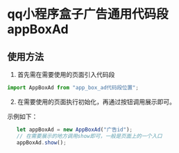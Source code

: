 #  qq小程序盒子广告通用代码段appBoxAd

## 使用方法

1. 首先需在需要使用的页面引入代码段
```js
import AppBoxAd from "app_box_ad代码段位置";
```
2. 在需要使用的页面执行初始化，再通过按钮调用展示即可。

  示例如下：
``` js
   let appBoxAd = new AppBoxAd("广告id");
   // 在需要展示的地方调用show即可，一般是页面上的一个入口
   appBoxAd.show();
```
